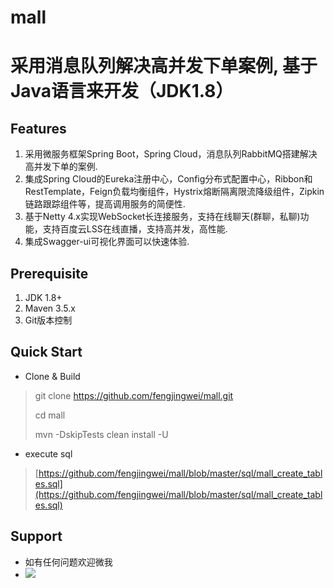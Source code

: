 # mall
# 采用消息队列解决高并发下单案例, 基于Java语言来开发（JDK1.8） #

## Features ##
1. 采用微服务框架Spring Boot，Spring Cloud，消息队列RabbitMQ搭建解决高并发下单的案例.
2. 集成Spring Cloud的Eureka注册中心，Config分布式配置中心，Ribbon和RestTemplate，Feign负载均衡组件，Hystrix熔断隔离限流降级组件，Zipkin链路跟踪组件等，提高调用服务的简便性.
3. 基于Netty 4.x实现WebSocket长连接服务，支持在线聊天(群聊，私聊)功能，支持百度云LSS在线直播，支持高并发，高性能.
4. 集成Swagger-ui可视化界面可以快速体验.

## Prerequisite ##
1. JDK 1.8+
2. Maven 3.5.x
3. Git版本控制

## Quick Start ##
- Clone & Build
> git clone https://github.com/fengjingwei/mall.git
> 
> cd mall
> 
> mvn -DskipTests clean install -U

- execute sql
>  [https://github.com/fengjingwei/mall/blob/master/sql/mall_create_tables.sql](https://github.com/fengjingwei/mall/blob/master/sql/mall_create_tables.sql)

## Support ##
- 如有任何问题欢迎微我
- ![](https://i.imgur.com/8HEEH6x.jpg)
